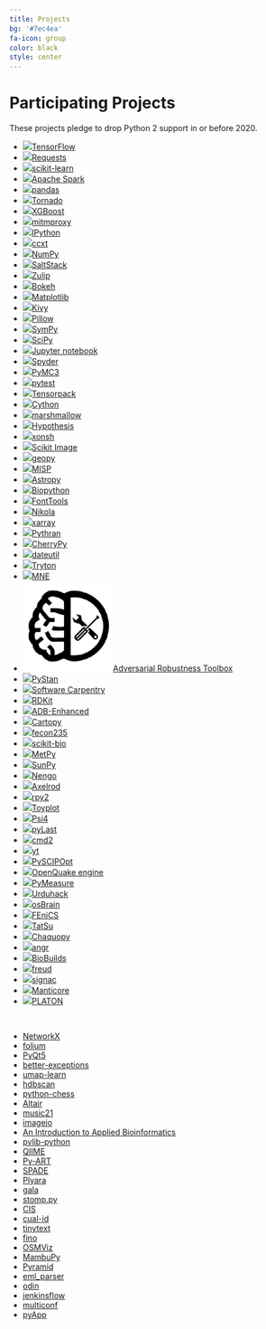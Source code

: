 ```yaml
---
title: Projects
bg: '#7ec4ea'
fa-icon: group
color: black
style: center
---
```


# Participating Projects

These projects pledge to drop Python 2 support in or before 2020.

- [![](assets/tensorflow.png)TensorFlow](https://www.tensorflow.org/) <!-- url:https://github.com/tensorflow/tensorflow sg:128808 -->
- [![](assets/requests.png)Requests](https://github.com/kennethreitz/requests) <!-- url:https://github.com/kennethreitz/requests sg:38847 -->
- [![](assets/scikit-learn.png)scikit-learn](https://scikit-learn.org/) <!-- url:https://github.com/scikit-learn/scikit-learn sg:35455 -->
- [![](assets/apache_spark.png)Apache Spark](https://spark.apache.org/) <!-- url:https://github.com/apache/spark sg:22106 -->
- [![](assets/pandas.png)pandas](https://pandas.pydata.org/) <!-- url:https://github.com/pandas-dev/pandas sg:19770 -->
- [![](assets/tornado.png)Tornado](http://www.tornadoweb.org/) <!-- url:https://github.com/tornadoweb/tornado sg:17818 -->
- [![](assets/xgboost.png)XGBoost](https://xgboost.ai/) <!-- url:https://github.com/dmlc/xgboost sg:16166 -->
- [![](assets/mitmproxy.png)mitmproxy](https://mitmproxy.org/) <!-- url:https://github.com/mitmproxy/mitmproxy sg:15211 -->
- [![](assets/ipython.png)IPython](https://ipython.org)  <!-- url:https://github.com/ipython/ipython sg:13604 -->
- [![](assets/ccxt.png)ccxt](https://github.com/ccxt/ccxt) <!-- url:https://github.com/ccxt/ccxt sg:10925 -->
- [![](assets/numpylogoicon.png)NumPy](https://www.numpy.org/) <!-- url:https://github.com/numpy/numpy sg:10784 -->
- [![](assets/saltstack.png)SaltStack](https://github.com/saltstack/salt) <!-- url:https://github.com/saltstack/salt sg:9964 -->
- [![](assets/zulip.png)Zulip](https://zulip.org) <!-- url:https://github.com/zulip/zulip sg:9889 -->
- [![](assets/bokeh.png)Bokeh](https://github.com/bokeh/bokeh) <!-- url:https://github.com/bokeh/bokeh sg:9513 -->
- [![](assets/matplotlib.png)Matplotlib](https://matplotlib.org/) <!-- url:https://github.com/matplotlib/matplotlib sg:9354 -->
- [![](assets/kivy.png)Kivy](https://kivy.org/) <!-- url:https://github.com/kivy/kivy sg:9342 -->
- [![](assets/pillow.png)Pillow](https://github.com/python-pillow/Pillow) <!-- url:https://github.com/python-pillow/Pillow sg:6250 -->
- [![](assets/sympy.png)SymPy](https://www.sympy.org/) <!-- url:https://github.com/sympy/sympy sg:5906 -->
- [![](assets/scipyshiny_small.png)SciPy](https://www.scipy.org/) <!-- url:https://github.com/scipy/scipy sg:5880 -->
- [![](assets/jupyter.png)Jupyter notebook](https://jupyter.org) <!-- url:https://github.com/jupyter/notebook sg:5862 -->
- [![](assets/spyder.png)Spyder](https://www.spyder-ide.org) <!-- url:https://github.com/spyder-ide/spyder sg:4462 -->
- [![](assets/pymc3.png)PyMC3](https://github.com/pymc-devs/pymc3) <!-- url:https://github.com/pymc-devs/pymc3 sg:4240 -->
- [![](assets/pytest1.png)pytest](https://docs.pytest.org/en/latest) <!-- url:https://github.com/pytest-dev/pytest sg:4239 -->
- [![](assets/tensorpack.png)Tensorpack](https://github.com/tensorpack/tensorpack) <!-- url:https://github.com/tensorpack/tensorpack sg:4239 -->
- [![](https://cython.org/logo/cython-logo-C.svg)Cython](https://cython.org/) <!-- url:https://github.com/cython/cython sg:4123 -->
- [![](assets/marshmallow.png)marshmallow](https://github.com/marshmallow-code/marshmallow) <!-- url:https://github.com/marshmallow-code/marshmallow sg:3638 -->
- [![](assets/hypothesis.png)Hypothesis](https://hypothesis.readthedocs.io/) <!-- url:https://github.com/HypothesisWorks/hypothesis sg:3508 -->
- [![](assets/xonsh.png)xonsh](http://xon.sh) <!-- url:https://github.com/xonsh/xonsh sg:3260 -->
- [![](assets/scikit-image.png)Scikit Image](http://scikit-image.org/) <!-- url:https://github.com/scikit-image/scikit-image sg:3040 -->
- [![](assets/geopy.png)geopy](https://geopy.readthedocs.io/) <!-- url:https://github.com/geopy/geopy sg:2462 -->
- [![](assets/misp.png)MISP](https://github.com/MISP/MISP) <!-- url:https://github.com/MISP/MISP sg:2110 -->
- [![](assets/astropy.png)Astropy](https://www.astropy.org/) <!-- url:https://github.com/astropy/astropy sg:2093 -->
- [![](assets/biopython.png)Biopython](https://biopython.org/) <!-- url:https://github.com/biopython/biopython sg:1787 -->
- [![](assets/fonttools.png)FontTools](https://github.com/fonttools/fonttools) <!-- url:https://github.com/fonttools/fonttools sg:1750 -->
- [![](assets/nikola.png)Nikola](https://getnikola.com) <!-- url:https://github.com/getnikola/nikola sg:1710 -->
- [![](assets/xarray.png)xarray](https://xarray.pydata.org/) <!-- url:https://github.com/pydata/xarray sg:1255 -->
- [![](assets/pythran.png)Pythran](https://github.com/serge-sans-paille/pythran) <!-- url:https://github.com/serge-sans-paille/pythran sg:1083 -->
- [![](//cherrypy.org/images/cherrypy.png)CherryPy](https://cherrypy.org/) <!-- url:https://github.com/cherrypy/cherrypy sg:987 -->
- [![](assets/dateutil.png)dateutil](https://github.com/dateutil/dateutil) <!-- url:https://github.com/dateutil/dateutil sg:978 -->
- [![](assets/tryton.png)Tryton](https://www.tryton.org/) <!--  no GitHub org, making up a stargazer count sg:950  -->
- [![](assets/mne.png)MNE](https://www.martinos.org/mne/stable/index.html) <!-- url:https://github.com/mne-tools/mne-python sg:865 -->
- [![](assets/art_logo.png)Adversarial Robustness Toolbox](https://github.com/IBM/adversarial-robustness-toolbox) <!-- url:https://github.com/IBM/adversarial-robustness-toolbox sg:763 -->
- [![](assets/pystan.png)PyStan](https://github.com/stan-dev/pystan) <!-- url:https://github.com/stan-dev/pystan sg:671 -->
- [![](assets/swcarpentry.png)Software Carpentry](https://software-carpentry.org)  <!--  sg:600  -->
- [![](assets/rdkit.png)RDKit](https://github.com/rdkit/rdkit) <!-- url:https://github.com/rdkit/rdkit sg:598 -->
- [![](assets/adb_enhanced.png)ADB-Enhanced](https://github.com/ashishb/adb-enhanced) <!-- url:https://github.com/ashishb/adb-enhanced sg:560 -->
- [![](assets/cartopy.png)Cartopy](https://scitools.org.uk/cartopy/docs/latest/) <!-- url:https://github.com/SciTools/cartopy sg:537 -->
- [![](assets/fecon235.png)fecon235](https://github.com/rsvp/fecon235) <!-- url:https://github.com/rsvp/fecon235 sg:500 -->
- [![](assets/skbio.png)scikit-bio](http://scikit-bio.org) <!-- url:https://github.com/biocore/scikit-bio sg:478 -->
- [![](assets/metpy.png)MetPy](https://unidata.github.io/MetPy) <!-- url:https://github.com/Unidata/MetPy sg:440 -->
- [![](assets/sunpy.png)SunPy](https://sunpy.org/) <!-- url:https://github.com/sunpy/sunpy sg:430 -->
- [![](assets/nengo.png)Nengo](https://www.nengo.ai/) <!-- url:https://github.com/nengo/nengo sg:416 -->
- [![](assets/axelrod.png)Axelrod](https://github.com/Axelrod-Python/Axelrod) <!-- url:https://github.com/Axelrod-Python/Axelrod sg:395 -->
- [![](assets/rpy2_logo_64x64.png)rpy2](https://rpy2.bitbucket.io) <!-- sg:390-->
- [![](assets/toyplot-256x256.png)Toyplot](https://github.com/sandialabs/toyplot) <!-- url:https://github.com/sandialabs/toyplot sg:372 -->
- [![](assets/psi4square.png)Psi4](http://psicode.org/) <!-- url:https://github.com/psi4/psi4 sg:335 -->
- [![](assets/pylast.png)pyLast](https://github.com/pylast/pylast) <!-- url:https://github.com/pylast/pylast sg:316 -->
- [![](assets/cmd2.png)cmd2](https://github.com/python-cmd2/cmd2) <!-- url:https://github.com/python-cmd2/cmd2 sg:203 -->
- [![](assets/yt.png)yt](https://yt-project.org/) <!-- url:https://github.com/yt-project/yt sg:189 -->
- [![](assets/pyscipopt.png)PySCIPOpt](https://github.com/SCIP-Interfaces/PySCIPOpt) <!-- url:https://github.com/SCIP-Interfaces/PySCIPOpt sg:169 -->
- [![](assets/openquake.png)OpenQuake engine](https://github.com/gem/oq-engine) <!-- url:https://github.com/gem/oq-engine sg:142 -->
- [![](assets/pymeasure.png)PyMeasure](https://github.com/ralph-group/pymeasure) <!-- url:https://github.com/ralph-group/pymeasure sg:122 -->
- [![](https://urduhack.readthedocs.io/en/stable/_static/urduhack.png)Urduhack](https://github.com/urduhack/urduhack) <!-- url:https://github.com/urduhack/urduhack sg:121 -->
- [![](assets/osbrain.png)osBrain](https://github.com/opensistemas-hub/osbrain) <!-- url:https://github.com/opensistemas-hub/osbrain sg:115 -->
- [![](assets/fenics.png)FEniCS](https://fenicsproject.org/)  <!-- url:https://github.com/FEniCS/dolfin sg:77 -->
- [![](assets/tatsu.png)TatSu](https://tatsu.readthedocs.io/)
- [![](assets/chaquopy.png)Chaquopy](https://chaquo.com/chaquopy/)
- [![](assets/angr.png)angr](http://angr.io/)
- [![](assets/biobuilds.png)BioBuilds](https://www.biobuilds.org/)
- [![](assets/freud.png)freud](https://github.com/glotzerlab/freud) <!-- url:https://github.com/glotzerlab/freud sg:20 -->
- [![](assets/signac.png)signac](https://signac.io)
- [![](assets/manticore.png)Manticore](https://github.com/trailofbits/manticore) <!-- url:https://github.com/trailofbits/manticore sg:1638 -->
- [![](assets/platon.png)PLATON](https://github.com/ideasrule/platon) <!-- url:https://github.com/ideasrule/platon sg:5 -->

<!-- Adding a new project with a logo? They're roughly sorted by GitHub stars.
Try to insert yours in order. We use judgment for projects not on GiHhub, and
for some that aren't directly comparable. -->

&nbsp; <!--break separating project with image from without -->

- [NetworkX](https://github.com/networkx/networkx) <!-- url:https://github.com/networkx/networkx sg:5753 -->
- [folium](https://github.com/python-visualization/folium) <!-- url:https://github.com/python-visualization/folium sg:3952 -->
- [PyQt5](https://www.riverbankcomputing.com/software/pyqt/download5)
- [better-exceptions](https://github.com/qix-/better-exceptions) <!-- url:https://github.com/qix-/better-exceptions sg:3335 -->
- [umap-learn](https://github.com/lmcinnes/umap) <!-- url:https://github.com/lmcinnes/umap sg:2865 -->
- [hdbscan](https://github.com/scikit-learn-contrib/hdbscan) <!-- url:https://github.com/scikit-learn-contrib/hdbscan sg:1276 -->
- [python-chess](https://github.com/niklasf/python-chess) <!-- url:https://github.com/niklasf/python-chess sg:785 -->
- [Altair](https://github.com/ellisonbg/altair) <!-- url:https://github.com/ellisonbg/altair sg:236 -->
- [music21](http://web.mit.edu/music21/)
- [imageio](https://imageio.github.io)
- [An Introduction to Applied Bioinformatics](http://readiab.org)
- [pvlib-python](https://github.com/pvlib/pvlib-python) <!-- url:https://github.com/pvlib/pvlib-python sg:256 -->
- [QIIME](http://qiime.org)
- [Py-ART](https://arm-doe.github.io/pyart/)
- [SPADE](https://github.com/javipalanca/spade) <!-- url:https://github.com/javipalanca/spade sg:129 -->
- [Plyara](https://plyara.readthedocs.io/en/latest/)
- [gala](https://gala.readthedocs.io)
- [stomp.py](https://github.com/jasonrbriggs/stomp.py) <!-- url:https://github.com/jasonrbriggs/stomp.py sg:312 -->
- [CIS](https://github.com/cedadev/cis) <!-- url:https://github.com/cedadev/cis sg:22 -->
- [cual-id](https://github.com/johnchase/cual-id) <!-- url:https://github.com/johnchase/cual-id sg:15 -->
- [tinytext](https://github.com/hugovk/tinytext) <!-- url:https://github.com/hugovk/tinytext sg:4 -->
- [fino](https://github.com/hugovk/fino) <!-- url:https://github.com/hugovk/fino sg:4 -->
- [OSMViz](https://github.com/hugovk/osmviz) <!-- url:https://github.com/hugovk/osmviz sg:3 -->
- [MambuPy](https://github.com/jstitch/MambuPy) <!-- url:https://github.com/jstitch/MambuPy sg:0 -->
- [Pyramid](https://trypyramid.com)
- [eml_parser](https://github.com/GOVCERT-LU/eml_parser) <!-- url:https://github.com/GOVCERT-LU/eml_parser sg:62 -->
- [odin](https://github.com/python-odin/odin) <!-- url:https://github.com/python-odin/odin sg:11 -->
- [jenkinsflow](https://github.com/lhupfeldt/jenkinsflow) <!-- url:https://github.com/lhupfeldt/jenkinsflow sg:10 -->
- [multiconf](https://github.com/lhupfeldt/multiconf) <!-- url:https://github.com/lhupfeldt/multiconf sg:5 -->
- [pyApp](https://github.com/timsavage/pyapp) <!-- url:https://github.com/timsavage/pyapp sg:0 -->

<!-- Adding a new project without a logo? They're roughly sorted by Github stars.
Try to insert yours in order. We use judgment for projects not on Github, and
for some that aren't directly comparable. -->

